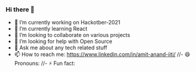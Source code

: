### Hi there 👋

- 🔭 I’m currently working on Hackotber-2021
- 🌱 I’m currently learning React
- 👯 I’m looking to collaborate on various projects
- 🤔 I’m looking for help with Open Source
- 💬 Ask me about any tech related stuff
- 📫 How to reach me: https://www.linkedin.com/in/amit-anand-iiti/
//- 😄 Pronouns: 
//- ⚡ Fun fact: 

